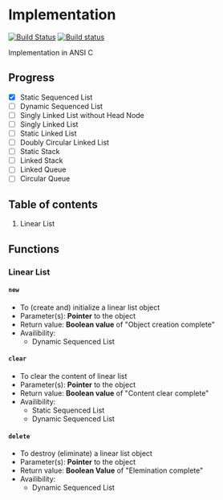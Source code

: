 # Implementation
[![Build Status](https://travis-ci.org/BigPa/DS_Course_Notes.svg?branch=master)](https://travis-ci.org/BigPa/DS_Course_Notes)
[![Build status](https://ci.appveyor.com/api/projects/status/f3c7txen2jte9k18?svg=true)](https://ci.appveyor.com/project/BigPa/ds-course-notes)

Implementation in ANSI C

## Progress

- [x] Static Sequenced List
- [ ] Dynamic Sequenced List
- [ ] Singly Linked List without Head Node
- [ ] Singly Linked List
- [ ] Static Linked List
- [ ] Doubly Circular Linked List
- [ ] Static Stack
- [ ] Linked Stack
- [ ] Linked Queue
- [ ] Circular Queue

## Table of contents

1. Linear List

## Functions

### Linear List

#### `new`

- To (create and) initialize a linear list object
- Parameter(s): **Pointer** to the object
- Return value: **Boolean value** of "Object creation complete"
- Availibility:
  - Dynamic Sequenced List

#### `clear`
- To clear the content of linear list
- Parameter(s): **Pointer** to the object
- Return value: **Boolean value** of "Content clear complete"
- Availibility:
  - Static Sequenced List
  - Dynamic Sequenced List

#### `delete`
- To destroy (eliminate) a linear list object
- Parameter(s): **Pointer** to the object
- Return value: **Boolean Value** of "Elemination complete"
- Availibility:
  - Dynamic Sequenced List
